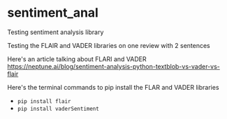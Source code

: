 # sentiment_anal
Testing sentiment analysis library

Testing the FLAIR and VADER libraries on one review with 2 sentences

Here's an article talking about FLARI and VADER<br>
https://neptune.ai/blog/sentiment-analysis-python-textblob-vs-vader-vs-flair

Here's the terminal commands to pip install the FLAR and VADER libraries
* `pip install flair`
* `pip install vaderSentiment`
